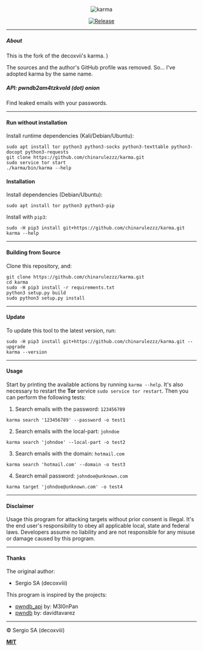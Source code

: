 
<p align="center">
 <img alt="karma" src="https://i.imgur.com/C3zISlU.gif"/>
 <p align="center">
  <a href="https://github.com/chinarulezzz/karma/releases/latest">
   <img alt="Release" src="https://img.shields.io/github/tag/chinarulezzz/karma.svg">
  </a>
 </p>
</p>

---

##### About

This is the fork of the decoxvii's karma. )

The sources and the author's GitHub profile was removed.
So... I've adopted karma by the same name.

##### API: pwndb2am4tzkvold (dot) onion

Find leaked emails with your passwords.

---

#### Run without installation

Install runtime dependencies (Kali/Debian/Ubuntu):
```
sudo apt install tor python3 python3-socks python3-texttable python3-docopt python3-requests
git clone https://github.com/chinarulezzz/karma.git
sudo service tor start
./karma/bin/karma --help
```

#### Installation

Install dependencies (Debian/Ubuntu):
```
sudo apt install tor python3 python3-pip
```

Install with `pip3`:
```
sudo -H pip3 install git+https://github.com/chinarulezzz/karma.git
karma --help
```

---

#### Building from Source

Clone this repository, and:
```
git clone https://github.com/chinarulezzz/karma.git
cd karma
sudo -H pip3 install -r requirements.txt
python3 setup.py build
sudo python3 setup.py install
```

---

#### Update

To update this tool to the latest version, run:
```
sudo -H pip3 install git+https://github.com/chinarulezzz/karma.git --upgrade
karma --version
```

---

#### Usage

Start by printing the available actions by running `karma --help`.
It's also necessary to restart the **Tor** service `sudo service tor restart`.
Then you can perform the following tests:

1. Search emails with the password: `123456789`
```
karma search '123456789' --password -o test1
```

2. Search emails with the local-part: `johndoe`
```
karma search 'johndoe' --local-part -o test2
```

3. Search emails with the domain: `hotmail.com`
```
karma search 'hotmail.com' --domain -o test3
```

4. Search email password: `johndoe@unknown.com`
```
karma target 'johndoe@unknown.com' -o test4
```

---

#### Disclaimer

Usage this program for attacking targets without prior consent is illegal.
It's the end user's responsibility to obey all applicable local, state and
federal laws. Developers assume no liability and are not responsible for any
misuse or damage caused by this program.

---

#### Thanks

The original author:
+ Sergio SA (decoxviii)

This program is inspired by the projects:
+ [pwndb_api](https://github.com/M3l0nPan/pwndb_api) by: M3l0nPan
+ [pwndb](https://github.com/davidtavarez/pwndb)     by: davidtavarez

---

© Sergio SA (decoxviii)

**[MIT](https://github.com/chinarulezzz/karma/blob/master/LICENSE)**
